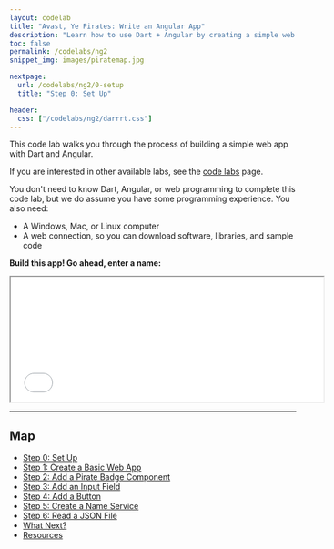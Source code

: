 ```yaml
---
layout: codelab
title: "Avast, Ye Pirates: Write an Angular App"
description: "Learn how to use Dart + Angular by creating a simple web app."
toc: false
permalink: /codelabs/ng2
snippet_img: images/piratemap.jpg

nextpage:
  url: /codelabs/ng2/0-setup
  title: "Step 0: Set Up"

header:
  css: ["/codelabs/ng2/darrrt.css"]
---
```


This code lab walks you through the process of building a simple
web app with Dart and Angular.

If you are interested in other available labs, see the
[code labs](/codelabs) page.

You don't need to know Dart, Angular, or web programming to complete
this code lab, but we do assume you have some programming experience.
You also need:

* A Windows, Mac, or Linux computer
* A web connection, so you can download software, libraries, and sample code

<strong>Build this app! Go ahead, enter a name:</strong>

<iframe class="running-app-frame"
        style="height:220px;width:550px;"
        src="/codelabs/ng2/examples/web">
</iframe>

<hr>

<div class="piratemap" markdown="1" style="min-height:325px">

## Map

* [Step 0: Set Up](/codelabs/ng2/0-setup)
* [Step 1: Create a Basic Web App](/codelabs/ng2/1-skeleton)
* [Step 2: Add a Pirate Badge Component](/codelabs/ng2/2-blankbadge)
* [Step 3: Add an Input Field](/codelabs/ng2/3-inputnamebadge)
* [Step 4: Add a Button](/codelabs/ng2/4-buttonbadge)
* [Step 5: Create a Name Service](/codelabs/ng2/5-piratenameservice)
* [Step 6: Read a JSON File](/codelabs/ng2/6-readjsonfile)
* [What Next?](/codelabs/ng2/what-next)
* [Resources](/codelabs/ng2/resources)
</div>

